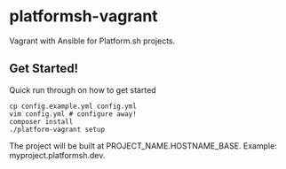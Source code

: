 # platformsh-vagrant
Vagrant with Ansible for Platform.sh projects.

## Get Started!

Quick run through on how to get started

````
cp config.example.yml config.yml
vim config.yml # configure away!
composer install
./platform-vagrant setup
````

The project will be built at PROJECT_NAME.HOSTNAME_BASE. Example: myproject.platformsh.dev.
